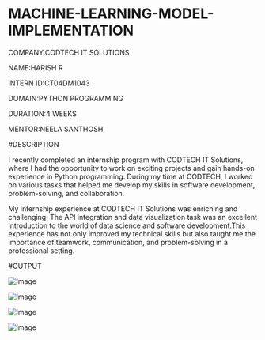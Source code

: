 # MACHINE-LEARNING-MODEL-IMPLEMENTATION

COMPANY:CODTECH IT SOLUTIONS

NAME:HARISH R

INTERN ID:CT04DM1043

DOMAIN:PYTHON PROGRAMMING

DURATION:4 WEEKS

MENTOR:NEELA SANTHOSH

#DESCRIPTION

I recently completed an internship program with CODTECH IT Solutions, where I had the opportunity to work on exciting projects and gain hands-on experience in Python programming. During my time at CODTECH, I worked on various tasks that helped me develop my skills in software development, problem-solving, and collaboration.

My internship experience at CODTECH IT Solutions was enriching and challenging. The API integration and data visualization task was an excellent introduction to the world of data science and software development.This experience has not only improved my technical skills but also taught me the importance of teamwork, communication, and problem-solving in a professional setting.

#OUTPUT

![Image](https://github.com/user-attachments/assets/571379bf-276b-469e-8381-5592e35168b5)

![Image](https://github.com/user-attachments/assets/b253cdb8-6653-4864-9e91-0ac1fecb0887)

![Image](https://github.com/user-attachments/assets/35bedb6f-2a41-4c98-8900-9ccf3275dbe5)

![Image](https://github.com/user-attachments/assets/ea4401bf-c7f2-40c8-915d-cb6a69409d10)
